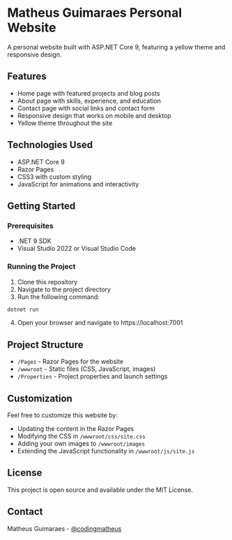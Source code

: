 # Matheus Guimaraes Personal Website

A personal website built with ASP.NET Core 9, featuring a yellow theme and responsive design.

## Features

- Home page with featured projects and blog posts
- About page with skills, experience, and education
- Contact page with social links and contact form
- Responsive design that works on mobile and desktop
- Yellow theme throughout the site

## Technologies Used

- ASP.NET Core 9
- Razor Pages
- CSS3 with custom styling
- JavaScript for animations and interactivity

## Getting Started

### Prerequisites

- .NET 9 SDK
- Visual Studio 2022 or Visual Studio Code

### Running the Project

1. Clone this repository
2. Navigate to the project directory
3. Run the following command:

```bash
dotnet run
```

4. Open your browser and navigate to https://localhost:7001

## Project Structure

- `/Pages` - Razor Pages for the website
- `/wwwroot` - Static files (CSS, JavaScript, images)
- `/Properties` - Project properties and launch settings

## Customization

Feel free to customize this website by:

- Updating the content in the Razor Pages
- Modifying the CSS in `/wwwroot/css/site.css`
- Adding your own images to `/wwwroot/images`
- Extending the JavaScript functionality in `/wwwroot/js/site.js`

## License

This project is open source and available under the MIT License.

## Contact

Matheus Guimaraes - [@codingmatheus](https://twitter.com/codingmatheus)

